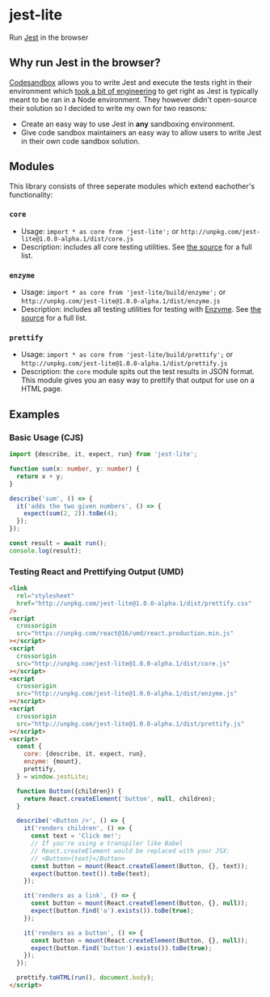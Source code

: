 # jest-lite

Run [Jest](https://jestjs.io/) in the browser

## Why run Jest in the browser?

[Codesandbox](https://codesandbox.io) allows you to write Jest and execute the tests right in their environment which [took a bit of engineering](https://github.com/codesandbox/codesandbox-client/issues/364) to get right as Jest is typically meant to be ran in a Node environment. They however didn't open-source their solution so I decided to write my own for two reasons:

- Create an easy way to use Jest in **any** sandboxing environment.
- Give code sandbox maintainers an easy way to allow users to write Jest in their own code sandbox solution.

## Modules

This library consists of three seperate modules which extend eachother's functionality:

### `core`

- Usage: `import * as core from 'jest-lite';` or `http://unpkg.com/jest-lite@1.0.0-alpha.1/dist/core.js`
- Description: includes all core testing utilities. See [the source]() for a full list.

### `enzyme`

- Usage: `import * as core from 'jest-lite/build/enzyme';` or `http://unpkg.com/jest-lite@1.0.0-alpha.1/dist/enzyme.js`
- Description: includes all testing utilities for testing with [Enzyme](https://github.com/airbnb/enzyme). See [the source]() for a full list.

### `prettify`

- Usage: `import * as core from 'jest-lite/build/prettify';` or `http://unpkg.com/jest-lite@1.0.0-alpha.1/dist/prettify.js`
- Description: the `core` module spits out the test results in JSON format. This module gives you an easy way to prettify that output for use on a HTML page.

## Examples

### Basic Usage (CJS)

```ts
import {describe, it, expect, run} from 'jest-lite';

function sum(x: number, y: number) {
  return x + y;
}

describe('sum', () => {
  it('adds the two given numbers', () => {
    expect(sum(2, 2)).toBe(4);
  });
});

const result = await run();
console.log(result);
```

### Testing React and Prettifying Output (UMD)

```html
<link
  rel="stylesheet"
  href="http://unpkg.com/jest-lite@1.0.0-alpha.1/dist/prettify.css"
/>
<script
  crossorigin
  src="https://unpkg.com/react@16/umd/react.production.min.js"
></script>
<script
  crossorigin
  src="http://unpkg.com/jest-lite@1.0.0-alpha.1/dist/core.js"
></script>
<script
  crossorigin
  src="http://unpkg.com/jest-lite@1.0.0-alpha.1/dist/enzyme.js"
></script>
<script
  crossorigin
  src="http://unpkg.com/jest-lite@1.0.0-alpha.1/dist/prettify.js"
></script>
<script>
  const {
    core: {describe, it, expect, run},
    enzyme: {mount},
    prettify,
  } = window.jestLite;

  function Button({children}) {
    return React.createElement('button', null, children);
  }

  describe('<Button />', () => {
    it('renders children', () => {
      const text = 'Click me!';
      // If you're using a transpiler like Babel
      // React.createElement would be replaced with your JSX:
      // <Button>{text}</Button>
      const button = mount(React.createElement(Button, {}, text));
      expect(button.text()).toBe(text);
    });

    it('renders as a link', () => {
      const button = mount(React.createElement(Button, {}, null));
      expect(button.find('a').exists()).toBe(true);
    });

    it('renders as a button', () => {
      const button = mount(React.createElement(Button, {}, null));
      expect(button.find('button').exists()).toBe(true);
    });
  });

  prettify.toHTML(run(), document.body);
</script>
```
